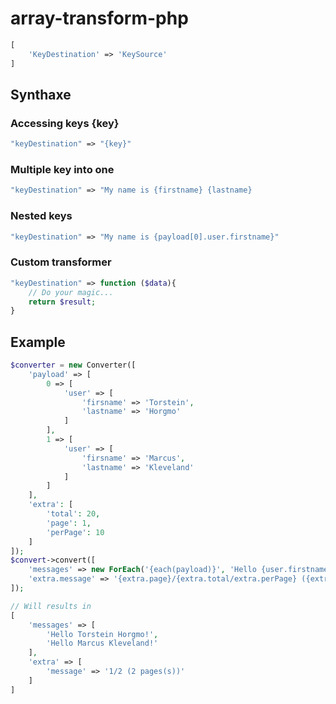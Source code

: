 # array-transform-php


```php
[
    'KeyDestination' => 'KeySource'
]
```

## Synthaxe

### Accessing keys {key}
```php
"keyDestination" => "{key}"
```

### Multiple key into one
```php
"keyDestination" => "My name is {firstname} {lastname}
```

### Nested keys

```php
"keyDestination" => "My name is {payload[0].user.firstname}"
```

### Custom transformer
```php
"keyDestination" => function ($data){
    // Do your magic...
    return $result;
}
```

## Example
```php
$converter = new Converter([
    'payload' => [
        0 => [
            'user' => [
                'firsname' => 'Torstein',
                'lastname' => 'Horgmo'
            ]
        ],
        1 => [
            'user' => [
                'firsname' => 'Marcus',
                'lastname' => 'Kleveland'
            ]
        ]
    ],
    'extra': [
        'total': 20,
        'page': 1,
        'perPage': 10
    ]
]);
$convert->convert([
    'messages' => new ForEach('{each(payload)}', 'Hello {user.firstname} {user.lastname}!')
    'extra.message' => '{extra.page}/{extra.total/extra.perPage} ({extra.perPage} page(s))'
]);

// Will results in
[
    'messages' => [
        'Hello Torstein Horgmo!',
        'Hello Marcus Kleveland!'
    ],
    'extra' => [
        'message' => '1/2 (2 pages(s))'
    ]
]
```
